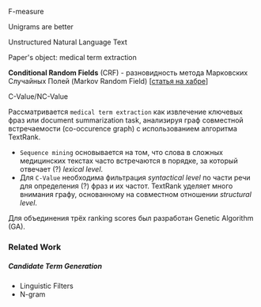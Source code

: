 F-measure

Unigrams are better

Unstructured Natural Language Text

Paper's object: medical term extraction

**Conditional Random Fields** (CRF) - разновидность метода Марковских Случайных Полей (Markov Random Field) [[статья на хабре](https://habrahabr.ru/post/241317/)]

C-Value/NC-Value

Рассматривается `medical term extraction` как извлечение ключевых фраз или document summarization task, анализируя граф совместной встречаемости (co-occurence graph) с использованием алгоритма TextRank.

- `Sequence mining` основывается на том, что слова в сложных медицинских текстах часто встречаются в порядке, за который отвечает (?) *lexical level*.
- Для `C-Value` необходима фильтрация *syntactical level* по части речи для определения (?) фраз и их частот. TextRank уделяет много внимания графу, основанному на совместном отношении *structural level*.

Для объединения трёх ranking scores был разработан Genetic Algorithm (GA).

### Related Work
##### Candidate Term Generation
- Linguistic Filters
- N-gram
